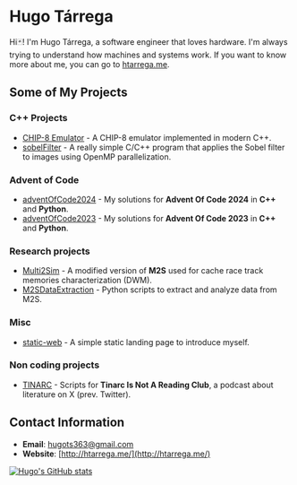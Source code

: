 # Hugo Tárrega

Hi🃏! I'm Hugo Tárrega, a software engineer that loves hardware. I'm always trying to understand how machines and systems work. If you want to know more about me, you can go to [htarrega.me](www.htarrega.me).
## Some of My Projects

### C++ Projects

- [CHIP-8 Emulator](https://github.com/htarrega/CHIP-8-emulator) - A CHIP-8 emulator implemented in modern C++.
- [sobelFilter](https://github.com/htarrega/sobelFilter) - A really simple C/C++ program that applies the Sobel filter to images using OpenMP parallelization.
  
### Advent of Code

- [adventOfCode2024](https://github.com/htarrega/adventOfCode2024) - My solutions for **Advent Of Code 2024** in **C++** and **Python**.
- [adventOfCode2023](https://github.com/htarrega/adventOfCode2023) - My solutions for **Advent Of Code 2023** in **C++** and **Python**.

### Research projects

- [Multi2Sim](https://github.com/htarrega/Multi2Sim) - A modified version of **M2S** used for cache race track memories characterization (DWM).
- [M2SDataExtraction](https://github.com/htarrega/M2SDataExtraction) - Python scripts to extract and analyze data from M2S.

### Misc

- [static-web](https://github.com/htarrega/static-web) - A simple static landing page to introduce myself.

### Non coding projects

- [TINARC](https://github.com/htarrega/TINARC) - Scripts for **Tinarc Is Not A Reading Club**, a podcast about literature on X (prev. Twitter).


## Contact Information

- **Email**: [hugots363@gmail.com](mailto:hugots363@gmail.com)
- **Website**: [http://htarrega.me/](http://htarrega.me/)

[![Hugo's GitHub stats](https://github-readme-stats.vercel.app/api?username=htarrega)](https://github.com/anuraghazra/github-readme-stats)

